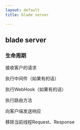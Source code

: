 ```yaml
---
layout: default
title: blade server 

---
```


## blade server

### 生命周期

接收客户的请求

执行中间件（如果有的话）

执行WebHook（如果有的话）

执行路由方法

向客户端发送响应

移除当前线程Request、Response